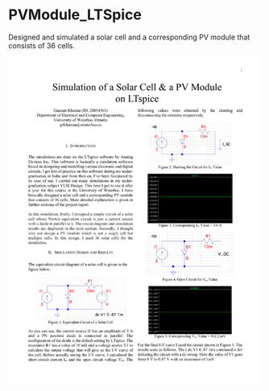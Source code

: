 # PVModule_LTSpice
 Designed and simulated a solar cell and a corresponding PV module that consists of 36 cells.
 
 ![alt text](https://github.com/gk147-pcb/PVModule_LTSpice/blob/main/PV_Module_Project.pdf/?raw=true)
